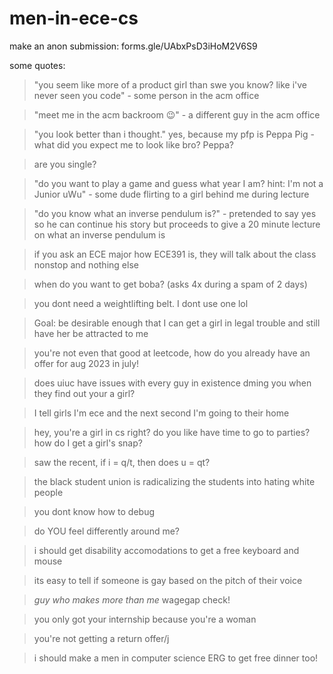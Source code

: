 # men-in-ece-cs
make an anon submission: forms.gle/UAbxPsD3iHoM2V6S9

some quotes:

> "you seem like more of a product girl than swe you know? like i've never seen you code" - some person in the acm office
    
> "meet me in the acm backroom 😉" - a different guy in the acm office     

> "you look better than i thought." yes, because my pfp is Peppa Pig - what did you expect me to look like bro? Peppa?  
   
> are you single?     

> "do you want to play a game and guess what year I am? hint: I'm not a Junior uWu" - some dude flirting to a girl behind me during lecture

> "do you know what an inverse pendulum is?" - pretended to say yes so he can continue his story but proceeds to give a 20 minute lecture on what an inverse pendulum is 

> if you ask an ECE major how ECE391 is, they will talk about the class nonstop and nothing else

> when do you want to get boba? (asks 4x during a spam of 2 days)

> you dont need a weightlifting belt. I dont use one lol

> Goal: be desirable enough that I can get a girl in legal trouble and still have her be attracted to me

> you're not even that good at leetcode, how do you already have an offer for aug 2023 in july!

> does uiuc have issues with every guy in existence dming you when they find out your a girl?

> I tell girls I'm ece and the next second I'm going to their home

> hey, you're a girl in cs right? do you like have time to go to parties? how do I get a girl's snap?

> saw the recent, if i = q/t, then does u = qt?

> the black student union is radicalizing the students into hating white people

> you dont know how to debug

> do YOU feel differently around me?

> i should get disability accomodations to get a free keyboard and mouse

> its easy to tell if someone is gay based on the pitch of their voice

> *guy who makes more than me* wagegap check!

> you only got your internship because you're a woman

> you're not getting a return offer/j

> i should make a men in computer science ERG to get free dinner too!
